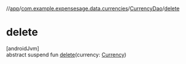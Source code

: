 //[app](../../../index.md)/[com.example.expensesage.data.currencies](../index.md)/[CurrencyDao](index.md)/[delete](delete.md)

# delete

[androidJvm]\
abstract suspend fun [delete](delete.md)(currency: [Currency](../-currency/index.md))
